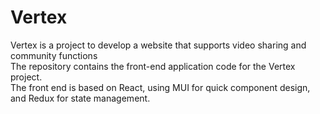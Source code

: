 # Vertex

Vertex is a project to develop a website that supports video sharing and community functions</br>
The repository contains the front-end application code for the Vertex project.</br>
The front end is based on React, using MUI for quick component design, and Redux for state management.</br>

